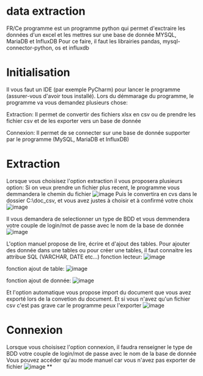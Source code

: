 # data extraction
FR/Ce programme est un programme python qui permet d'exctraire les données d'un excel et les mettres sur une base de donnée MYSQL, MariaDB et InfluxDB
Pour ce faire, il faut les librairies pandas, mysql-connector-python, os et influxdb

# Initialisation
Il vous faut un IDE (par exemple PyCharm) pour lancer le programme (assurer-vous d'avoir tous installé).
Lors du démmarage du programme, le programme va vous demandez plusieurs chose:

Extraction: Il permet de convertir des fichiers xlsx en csv ou de prendre les fichier csv et de les exporter vers un base de donnée

Connexion: Il permet de se connecter sur une base de donnée supporter par le programme (MySQL, MariaDB et InfluxDB)
# Extraction
Lorsque vous choisisez l'option extraction il vous proposera plusieurs option:
Si on veux prendre un fichier plus recent, le programme vous demmandera le chemin du fichier ![image](https://github.com/lgutel/data-extraction/assets/150175199/a7e1e842-1ce0-4a7c-8515-c5386be5ffaa)
Puis le convertira en cvs dans le dossier C:\doc_csv\, et vous avez justes à choisir et à confirmé votre choix
![image](https://github.com/lgutel/data-extraction/assets/150175199/cb8ee835-3d9d-4400-92a3-f7229c7a54a3)

Il vous demandera de selectionner un type de BDD et vous demmendera votre couple de login/mot de passe avec le nom de la base de donnée
![image](https://github.com/lgutel/data-extraction/assets/150175199/dae54155-177b-4824-b90f-b1889236e971)

L'option manuel propose de lire, écrire et d'ajout des tables. Pour ajouter des donnée dans une tables ou pour créer une tables, il faut connaitre les attribue SQL (VARCHAR, DATE etc...)
fonction lecteur: ![image](https://github.com/lgutel/data-extraction/assets/150175199/2cf17a5f-08bd-4c2b-9465-c0f4378acda0)

fonction ajout de table: ![image](https://github.com/lgutel/data-extraction/assets/150175199/bd747c77-9b6f-452d-ae18-71e7e915376b)

fonction ajout de donnée: ![image](https://github.com/lgutel/data-extraction/assets/150175199/2ccfb0a4-ed3c-4513-9ae8-22596f4c207e)

Et l'option automatique vous propose import du document que vous avez exporté lors de la convetion du document. Et si vous n'avez qu'un fichier csv c'est pas grave car le programme peux l'exporter 
![image](https://github.com/lgutel/data-extraction/assets/150175199/85bc0af7-82f6-4da3-92e2-66ab5950b90c)

# Connexion
Lorsque vous choisisez l'option connexion, il faudra renseigner le type de BDD votre couple de login/mot de passe avec le nom de la base de donnée
Vous pouvez accéder qu'au mode manuel car vous n'avez pas exporter de fichier 
![image](https://github.com/lgutel/data-extraction/assets/150175199/88f3eea3-319e-43f6-a052-3531709404a7)
**
